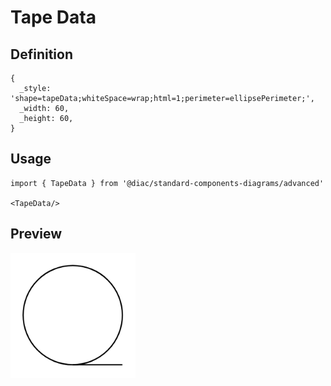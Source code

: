 # Tape Data

## Definition

```
{
  _style: 'shape=tapeData;whiteSpace=wrap;html=1;perimeter=ellipsePerimeter;',
  _width: 60,
  _height: 60,
}
```

## Usage

```
import { TapeData } from '@diac/standard-components-diagrams/advanced'

<TapeData/>
```

## Preview

<img src="./tape-data.png" width="200"/>
